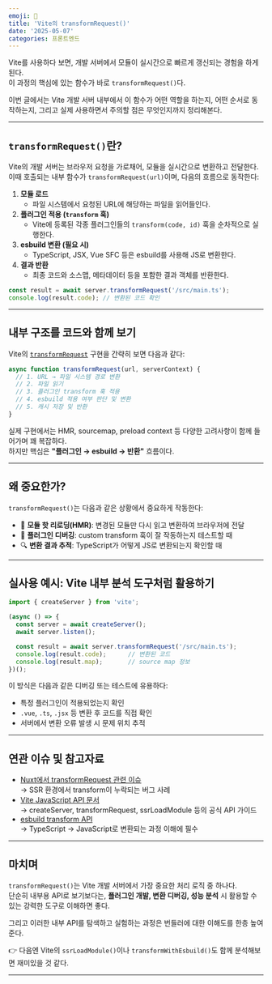 ```yaml
---
emoji: 🧪
title: 'Vite의 transformRequest()'
date: '2025-05-07'
categories: 프론트엔드
---
```


Vite를 사용하다 보면, 개발 서버에서 모듈이 실시간으로 빠르게 갱신되는 경험을 하게 된다.  
이 과정의 핵심에 있는 함수가 바로 `transformRequest()`다.

이번 글에서는 Vite 개발 서버 내부에서 이 함수가 어떤 역할을 하는지, 어떤 순서로 동작하는지, 그리고 실제 사용하면서 주의할 점은 무엇인지까지 정리해본다.

---

## `transformRequest()`란?

Vite의 개발 서버는 브라우저 요청을 가로채어, 모듈을 실시간으로 변환하고 전달한다.  
이때 호출되는 내부 함수가 `transformRequest(url)`이며, 다음의 흐름으로 동작한다:

1. **모듈 로드**  
   - 파일 시스템에서 요청된 URL에 해당하는 파일을 읽어들인다.
2. **플러그인 적용 (`transform` 훅)**  
   - Vite에 등록된 각종 플러그인들의 `transform(code, id)` 훅을 순차적으로 실행한다.
3. **esbuild 변환 (필요 시)**  
   - TypeScript, JSX, Vue SFC 등은 esbuild를 사용해 JS로 변환한다.
4. **결과 반환**  
   - 최종 코드와 소스맵, 메타데이터 등을 포함한 결과 객체를 반환한다.

```ts
const result = await server.transformRequest('/src/main.ts');
console.log(result.code); // 변환된 코드 확인
```

---

## 내부 구조를 코드와 함께 보기

Vite의 [`transformRequest`](https://github.com/vitejs/vite/blob/main/packages/vite/src/node/server/transformRequest.ts) 구현을 간략히 보면 다음과 같다:

```ts
async function transformRequest(url, serverContext) {
  // 1. URL → 파일 시스템 경로 변환
  // 2. 파일 읽기
  // 3. 플러그인 transform 훅 적용
  // 4. esbuild 적용 여부 판단 및 변환
  // 5. 캐시 저장 및 반환
}
```

실제 구현에서는 HMR, sourcemap, preload context 등 다양한 고려사항이 함께 들어가며 꽤 복잡하다.  
하지만 핵심은 **"플러그인 → esbuild → 반환"** 흐름이다.

---

## 왜 중요한가?

`transformRequest()`는 다음과 같은 상황에서 중요하게 작동한다:

- 🔄 **모듈 핫 리로딩(HMR)**: 변경된 모듈만 다시 읽고 변환하여 브라우저에 전달
- 🧩 **플러그인 디버깅**: custom transform 훅이 잘 작동하는지 테스트할 때
- 🔍 **변환 결과 추적**: TypeScript가 어떻게 JS로 변환되는지 확인할 때

---

## 실사용 예시: Vite 내부 분석 도구처럼 활용하기

```ts
import { createServer } from 'vite';

(async () => {
  const server = await createServer();
  await server.listen();

  const result = await server.transformRequest('/src/main.ts');
  console.log(result.code);      // 변환된 코드
  console.log(result.map);       // source map 정보
})();
```

이 방식은 다음과 같은 디버깅 또는 테스트에 유용하다:

- 특정 플러그인이 적용되었는지 확인
- `.vue`, `.ts`, `.jsx` 등 변환 후 코드를 직접 확인
- 서버에서 변환 오류 발생 시 문제 위치 추적

---

## 연관 이슈 및 참고자료

- [Nuxt에서 transformRequest 관련 이슈](https://github.com/vitejs/vite/issues/4898)  
  → SSR 환경에서 transform이 누락되는 버그 사례
- [Vite JavaScript API 문서](https://vite.dev/guide/api-javascript)  
  → createServer, transformRequest, ssrLoadModule 등의 공식 API 가이드
- [esbuild transform API](https://esbuild.github.io/api/#transform)  
  → TypeScript → JavaScript로 변환되는 과정 이해에 필수

---

## 마치며

`transformRequest()`는 Vite 개발 서버에서 가장 중요한 처리 로직 중 하나다.  
단순히 내부용 API로 보기보다는, **플러그인 개발, 변환 디버깅, 성능 분석** 시 활용할 수 있는 강력한 도구로 이해하면 좋다.

그리고 이러한 내부 API를 탐색하고 실험하는 과정은 번들러에 대한 이해도를 한층 높여준다.

👉 다음엔 Vite의 `ssrLoadModule()`이나 `transformWithEsbuild()`도 함께 분석해보면 재미있을 것 같다.

---

```toc
```
